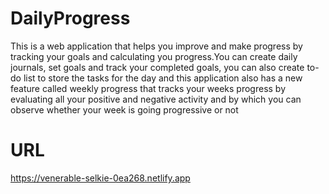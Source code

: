 # DailyProgress
This is a web application that helps you improve and make progress by tracking your goals and calculating you progress.You can create daily journals, set goals and track your completed goals, you can also create to-do list to store the tasks for the day and this application also has a new feature called weekly progress that tracks your weeks progress by evaluating all your positive and negative activity and by which you can observe whether  your week is going progressive or not

# URL
https://venerable-selkie-0ea268.netlify.app
